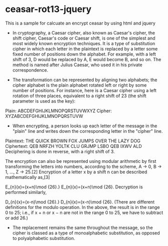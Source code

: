 # ceasar-rot13-jquery
This is a sample for calcuate an encrypt ceasar by using html and jquery

- In cryptography, a Caesar cipher, also known as Caesar's cipher, the shift cipher, Caesar's code or Caesar shift, is one of the simplest and most widely known encryption techniques. It is a type of substitution cipher in which each letter in the plaintext is replaced by a letter some fixed number of positions down the alphabet. For example, with a left shift of 3, D would be replaced by A, E would become B, and so on. The method is named after Julius Caesar, who used it in his private correspondence.

- The transformation can be represented by aligning two alphabets; the cipher alphabet is the plain alphabet rotated left or right by some number of positions. For instance, here is a Caesar cipher using a left rotation of three places, equivalent to a right shift of 23 (the shift parameter is used as the key):

Plain:    ABCDEFGHIJKLMNOPQRSTUVWXYZ
Cipher:   XYZABCDEFGHIJKLMNOPQRSTUVW

- When encrypting, a person looks up each letter of the message in the "plain" line and writes down the corresponding letter in the "cipher" line.

Plaintext:  THE QUICK BROWN FOX JUMPS OVER THE LAZY DOG
Ciphertext: QEB NRFZH YOLTK CLU GRJMP LSBO QEB IXWV ALD
Deciphering is done in reverse, with a right shift of 3.

The encryption can also be represented using modular arithmetic by first transforming the letters into numbers, according to the scheme, A → 0, B → 1, ..., Z → 25.[2] Encryption of a letter x by a shift n can be described mathematically as,[3]

E_{n}(x)=(x+n)\mod {26}.} E_{n}(x)=(x+n)\mod {26}.
Decryption is performed similarly,

D_{n}(x)=(x-n)\mod {26}.} D_{n}(x)=(x-n)\mod {26}.
(There are different definitions for the modulo operation. In the above, the result is in the range 0 to 25; i.e., if x + n or x − n are not in the range 0 to 25, we have to subtract or add 26.)

- The replacement remains the same throughout the message, so the cipher is classed as a type of monoalphabetic substitution, as opposed to polyalphabetic substitution.
